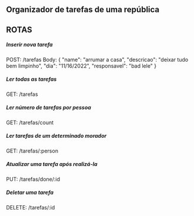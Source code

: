 ## Organizador de tarefas de uma república

## ROTAS

##### Inserir nova tarefa
POST: /tarefas
Body: { 
        "name": "arrumar a casa", 
        "descricao": "deixar tudo bem limpinho",
        "dia": "11/16/2022",
        "responsavel": "bad lele"
      }

##### Ler todas as tarefas
GET: /tarefas 

##### Ler número de tarefas por pessoa
GET: /tarefas/count

##### Ler tarefas de um determinado morador
GET: /tarefas/:person

##### Atualizar uma tarefa após realizá-la
PUT: /tarefas/done/:id

##### Deletar uma tarefa
DELETE: /tarefas/:id
